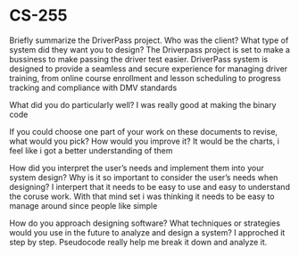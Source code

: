 # CS-255

Briefly summarize the DriverPass project. Who was the client? What type of system did they want you to design?
The Driverpass project is set to make a bussiness to make passing the driver test easier. DriverPass system is designed to provide a seamless and secure experience for managing driver training, from online course enrollment and lesson scheduling to progress tracking and compliance with DMV standards

What did you do particularly well?
I was really good at making the binary code

If you could choose one part of your work on these documents to revise, what would you pick? How would you improve it?
It would be the charts, i feel like i got a better understanding of them

How did you interpret the user’s needs and implement them into your system design? Why is it so important to consider the user’s needs when designing?
I interpert that it needs to be easy to use and easy to understand the coruse work. With that mind set i was thinking it needs to be easy to manage around since people like simple

How do you approach designing software? What techniques or strategies would you use in the future to analyze and design a system?
I approched it step by step. Pseudocode really help me break it down and analyze it.
